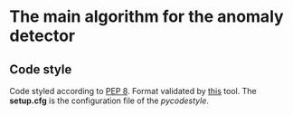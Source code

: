 # The main algorithm for the anomaly detector

## Code style

Code styled according to [PEP 8](https://www.python.org/dev/peps/pep-0008/). Format validated by [this](https://github.com/PyCQA/pycodestyle) tool. The **setup.cfg** is the configuration file of the *pycodestyle*.

